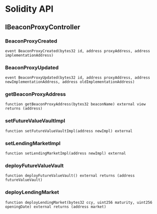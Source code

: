 # Solidity API

## IBeaconProxyController

### BeaconProxyCreated

```solidity
event BeaconProxyCreated(bytes32 id, address proxyAddress, address implementationAddress)
```

### BeaconProxyUpdated

```solidity
event BeaconProxyUpdated(bytes32 id, address proxyAddress, address newImplementationAddress, address oldImplementationAddress)
```

### getBeaconProxyAddress

```solidity
function getBeaconProxyAddress(bytes32 beaconName) external view returns (address)
```

### setFutureValueVaultImpl

```solidity
function setFutureValueVaultImpl(address newImpl) external
```

### setLendingMarketImpl

```solidity
function setLendingMarketImpl(address newImpl) external
```

### deployFutureValueVault

```solidity
function deployFutureValueVault() external returns (address futureValueVault)
```

### deployLendingMarket

```solidity
function deployLendingMarket(bytes32 ccy, uint256 maturity, uint256 openingDate) external returns (address market)
```

